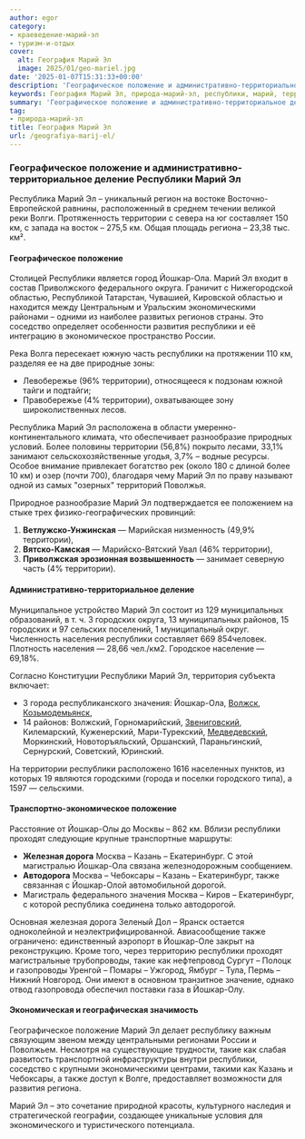 ```yaml
---
author: egor
category:
- краеведение-марий-эл
- туризм-и-отдых
cover:
  alt: География Марий Эл
  image: 2025/01/geo-mariel.jpg
date: '2025-01-07T15:31:33+00:00'
description: 'Географическое положение и административно-территориальное деление Республики Марий Эл Республика Марий Эл – уникальный регион на востоке...'
keywords: География Марий Эл, природа-марий-эл, республики, марий, территории, йошкар, положение, географическое, республика, ола, москва, казань, екатеринбург, также, административно, территориальное, деление
summary: 'Географическое положение и административно-территориальное деление Республики Марий Эл Республика Марий Эл – уникальный регион на востоке...'
tag:
- природа-марий-эл
title: География Марий Эл
url: /geografiya-marij-el/
---
```


### Географическое положение и административно-территориальное деление Республики Марий Эл

Республика Марий Эл – уникальный регион на востоке Восточно-Европейской равнины, расположенный в среднем течении великой реки Волги. Протяженность территории с севера на юг составляет 150 км, с запада на восток – 275,5 км. Общая площадь региона – 23,38 тыс. км².

#### Географическое положение

Столицей Республики является город Йошкар-Ола. Марий Эл входит в состав Приволжского федерального округа. Граничит с Нижегородской областью, Республикой Татарстан, Чувашией, Кировской областью и находится между Центральным и Уральским экономическими районами – одними из наиболее развитых регионов страны. Это соседство определяет особенности развития республики и её интеграцию в экономическое пространство России.

Река Волга пересекает южную часть республики на протяжении 110 км, разделяя ее на две природные зоны:

- Левобережье (96% территории), относящееся к подзонам южной тайги и подтайги;
- Правобережье (4% территории), охватывающее зону широколиственных лесов.

Республика Марий Эл расположена в области умеренно-континентального климата, что обеспечивает разнообразие природных условий. Более половины территории (56,8%) покрыто лесами, 33,1% занимают сельскохозяйственные угодья, 3,7% – водные ресурсы. Особое внимание привлекает богатство рек (около 180 с длиной более 10 км) и озер (почти 700), благодаря чему Марий Эл по праву называют одной из самых "озерных" территорий Поволжья.

Природное разнообразие Марий Эл подтверждается ее положением на стыке трех физико-географических провинций:

1. **Ветлужско-Унжинская** — Марийская низменность (49,9% территории),
1. **Вятско-Камская** — Марийско-Вятский Увал (46% территории),
1. **Приволжская эрозионная возвышенность** — занимает северную часть (4% территории).

#### Административно-территориальное деление

Муниципальное устройство Марий Эл состоит из 129 муниципальных образований, в т. ч. 3 городских округа, 13 муниципальных районов, 15 городских и 97 сельских поселений, 1 муниципальный округ. Численность населения республики составляет 669 854человек. Плотность населения — 28,66 чел./км2. Городское население — 69,18%.

Согласно Конституции Республики Марий Эл, территория субъекта включает:

- 3 города республиканского значения: Йошкар-Ола, [Волжск](/gorod-volzhsk/), [Козьмодемьянск](/kozmodemyansk/),
- 14 районов: Волжский, Горномарийский, [Звениговский](/zvenigovskij-rajon-rme/), Килемарский, Куженерский, Мари-Турекский, [Медведевский](/medvedevskij-rajon/), Моркинский, Новоторъяльский, Оршанский, Параньгинский, Сернурский, Советский, Юринский.

На территории республики расположено 1616 населенных пунктов, из которых 19 являются городскими (города и поселки городского типа), а 1597 — сельскими.

#### Транспортно-экономическое положение

Расстояние от Йошкар-Олы до Москвы – 862 км. Вблизи республики проходят следующие крупные транспортные маршруты:

- **Железная дорога** Москва – Казань – Екатеринбург. С этой магистралью Йошкар-Ола связана железнодорожным сообщением.
- **Автодорога** Москва – Чебоксары – Казань – Екатеринбург, также связанная с Йошкар-Олой автомобильной дорогой.
- Магистраль федерального значения Москва – Киров – Екатеринбург, с которой республика соединена только автодорогой.

Основная железная дорога Зеленый Дол – Яранск остается одноколейной и неэлектрифицированной. Авиасообщение также ограничено: единственный аэропорт в Йошкар-Оле закрыт на реконструкцию. Кроме того, через территорию республики проходят магистральные трубопроводы, такие как нефтепровод Сургут – Полоцк и газопроводы Уренгой – Помары – Ужгород, Ямбург – Тула, Пермь – Нижний Новгород. Они имеют в основном транзитное значение, однако отвод газопровода обеспечил поставки газа в Йошкар-Олу.

#### Экономическая и географическая значимость

Географическое положение Марий Эл делает республику важным связующим звеном между центральными регионами России и Поволжьем. Несмотря на существующие трудности, такие как слабая развитость транспортной инфраструктуры внутри республики, соседство с крупными экономическими центрами, такими как Казань и Чебоксары, а также доступ к Волге, предоставляет возможности для развития региона.

Марий Эл – это сочетание природной красоты, культурного наследия и стратегической географии, создающее уникальные условия для экономического и туристического потенциала.